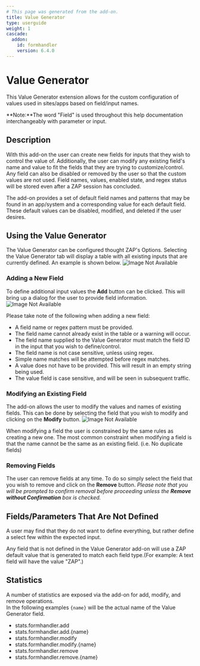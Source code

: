 ```yaml
---
# This page was generated from the add-on.
title: Value Generator
type: userguide
weight: 1
cascade:
  addon:
    id: formhandler
    version: 6.4.0
---
```


# Value Generator

This Value Generator extension allows for the custom configuration of values used in sites/apps based on field/input names.

**Note:**The word "Field" is used throughout this help documentation interchangeably with parameter or input.

## Description

With this add-on the user can create new fields for inputs that they wish to control the
value of. Additionally, the user can modify any existing field's name and value to fit the fields that
they are trying to customize/control. Any field can also be disabled or removed by the user so that the custom values
are not used. Field names, values, enabled state, and regex status will be stored even after a ZAP session has
concluded.

The add-on provides a set of default field names and patterns that may be found in an app/system and a corresponding
value for each default field. These default values can be disabled, modified, and deleted if the
user desires.

## Using the Value Generator

The Value Generator can be configured thought ZAP's Options. Selecting the Value Generator tab will display a table
with all existing inputs that are currently defined. An example is shown below.
![Image Not Available](/docs/desktop/addons/value-generator/images/formHandlerTable.PNG)

### Adding a New Field

To define additional input values the **Add** button can be clicked. This will bring up a dialog
for the user to provide field information.
![Image Not Available](/docs/desktop/addons/value-generator/images/formHandlerAddDialog.PNG)

Please take note of the following when adding a new field:

* A field name or regex pattern must be provided.
* The field name cannot already exist in the table or a warning will occur.
* The field name supplied to the Value Generator must match the field ID in the input that you wish to define/control.
* The field name is not case sensitive, unless using regex.
* Simple name matches will be attempted before regex matches.
* A value does not have to be provided. This will result in an empty string being used.
* The value field is case sensitive, and will be seen in subsequent traffic.


### Modifying an Existing Field

The add-on allows the user to modify the values and names of existing fields. This can be done
by selecting the field that you wish to modify and clicking on the **Modify** button.
![Image Not Available](/docs/desktop/addons/value-generator/images/formHandlerModDialog.PNG)

When modifying a field the user is constrained by the same rules as creating a new one. The most
common constraint when modifying a field is that the name cannot be the same as an existing field.
(i.e. No duplicate fields)

### Removing Fields

The user can remove fields at any time. To do so simply select the field that you wish to remove and
click on the **Remove** button. *Please note that you will be prompted to confirm removal before
proceeding unless the **Remove without Confirmation** box is checked.*

## Fields/Parameters That Are Not Defined

A user may find that they do not want to define everything, but rather define a select few within
the expected input.

Any field that is not defined in the Value Generator add-on will use a ZAP default value that is generated to match
each field type.(For example: A text field will have the value "ZAP".)

## Statistics

A number of statistics are exposed via the add-on for add, modify, and remove operations.  
In the following examples `{name}` will be the actual name of the Value Generator field.

* stats.formhandler.add
* stats.formhandler.add.{name}
* stats.formhandler.modify
* stats.formhandler.modify.{name}
* stats.formhandler.remove
* stats.formhandler.remove.{name}

